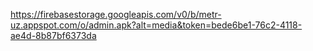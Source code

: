 https://firebasestorage.googleapis.com/v0/b/metr-uz.appspot.com/o/admin.apk?alt=media&token=bede6be1-76c2-4118-ae4d-8b87bf6373da
